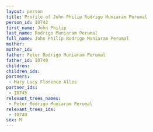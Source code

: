 ```yaml
---
layout: person
title: Profile of John Philip Rodrigo Muniaram Perumal
person_id: I0742
first_name: John Philip
last_name: Rodrigo Muniaram Perumal
full_name: John Philip Rodrigo Muniaram Perumal
mother: 
mother_id: 
father: Peter Rodrigo Muniaram Perumal
father_id: I0740
children:
children_ids:
partners:
 - Mary Lucy Florence Alles
partner_ids:
 - I0745
relevant_trees_names:
 - Peter Rodrigo Muniaram Perumal
relevant_trees_ids:
 - I0740
sex: M
---
```


